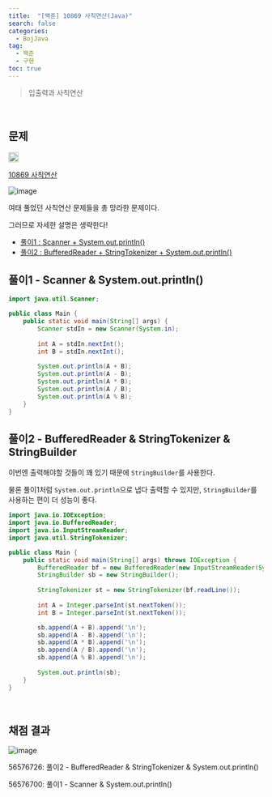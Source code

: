 ```yaml
---
title:  "[백준] 10869 사칙연산(Java)"
search: false
categories: 
  - BojJava
tag:
  - 백준
  - 구현
toc: true
---
```


> 입출력과 사칙연산

<br>

## 문제
<img src="https://static.solved.ac/tier_small/1.svg" width="20px"/>

[10869 사칙연산](https://www.acmicpc.net/problem/1008)

![image](https://user-images.githubusercontent.com/87406514/221582892-9e261f85-0066-482a-a1cd-8fee4e242a66.png)

여태 풀었던 사칙연산 문제들을 총 망라한 문제이다.

그러므로 자세한 설명은 생략한다!

- [풀이1 : Scanner + System.out.println()](#풀이1---scanner--systemoutprintln)
- [풀이2 : BufferedReader + StringTokenizer + System.out.println()](#풀이2---bufferedreader--stringtokenizer--systemoutprintln)

## 풀이1 - Scanner & System.out.println()
```java
import java.util.Scanner;

public class Main {
    public static void main(String[] args) {
        Scanner stdIn = new Scanner(System.in);
        
        int A = stdIn.nextInt();
        int B = stdIn.nextInt();
        
        System.out.println(A + B);
        System.out.println(A - B);
        System.out.println(A * B);
        System.out.println(A / B);
        System.out.println(A % B);
    }
}
```

## 풀이2 - BufferedReader & StringTokenizer & StringBuilder

이번엔 출력해야할 것들이 꽤 있기 때문에 `StringBuilder`를 사용한다.

물론 풀이1처럼 `System.out.println`으로 냅다 출력할 수 있지만, `StringBuilder`를 사용하는 편이 더 성능이 좋다.

```java
import java.io.IOException;
import java.io.BufferedReader;
import java.io.InputStreamReader;
import java.util.StringTokenizer;

public class Main {
    public static void main(String[] args) throws IOException {
        BufferedReader bf = new BufferedReader(new InputStreamReader(System.in));
        StringBuilder sb = new StringBuilder();
        
        StringTokenizer st = new StringTokenizer(bf.readLine());
        
        int A = Integer.parseInt(st.nextToken());
        int B = Integer.parseInt(st.nextToken());

        sb.append(A + B).append('\n');
        sb.append(A - B).append('\n');
        sb.append(A * B).append('\n');
        sb.append(A / B).append('\n');
        sb.append(A % B).append('\n');
        
        System.out.println(sb);
    }
}
```

<br>

## 채점 결과
![image](https://user-images.githubusercontent.com/87406514/221585187-c1c32965-f082-44be-8c63-a89a7d288f36.png)

56576726: 풀이2 - BufferedReader & StringTokenizer & System.out.println()

56576700: 풀이1 - Scanner & System.out.println()